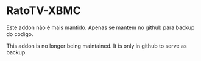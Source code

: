 RatoTV-XBMC
===========

Este addon não é mais mantido. Apenas se mantem no github para backup do código.

This addon is no longer being maintained. It is only in github to serve as backup.
